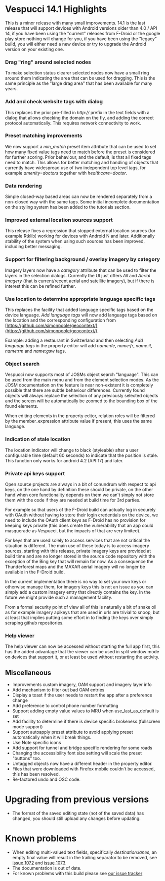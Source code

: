 # Vespucci 14.1 Highlights

This is a minor release with many small improvements. 14.1 is the last release that will support devices with Android versions older than 4.0 / API 14, if you have been using the "current" releases from F-Droid or the google play store nothing will change for you, if you have been using the "legacy" build, you will either need a new device or try to upgrade the Android version on your existing one.

### Drag "ring" around selected nodes

To make selection status clearer selected nodes now have a small ring around them indicating the area that can be used for dragging. This is the same principle as the "large drag area" that has been available for many years. 

### Add and check website tags with dialog

This replaces the prior pre-filled in _http://_ prefix in the text fields with a dialog that allows checking the domain on the fly, and adding the correct protocol automatically. This requires network connectivity to work.

### Preset matching improvements

We now support a *min_match* preset item attribute that can be used to set how many fixed value tags need to match before the preset is considered for further scoring. Prior behaviour, and the default, is that all fixed tags need to match. This allows for better matching and handling of objects that currently have widespread use of two independent top level tags, for example _amenity=doctors_ together with _healthcare=doctor_.

### Data rendering

Simple closed-way based areas can now be rendered separately from a non-closed way with the same tags. Some initial incomplete documentation on the styling system has been added to the tutorials section. 

### Improved external location sources support

This release fixes a regression that stopped external location sources (for example Rtklib) working for devices with Android N and later. Additionally stability of the system when using such sources has been improved, including better messaging.

### Support for filtering background / overlay imagery by category

Imagery layers now have a _category_ attribute that can be used to filter the layers in the selection dialogs. Currently the UI just offers _All_ and _Aerial imagery_ (that is current/recent aerial and satellite imagery), but if there is interest this can be refined further.

### Use location to determine appropriate language specific tags

This replaces the facility that added language specific tags based on the device language. _Add language tags_ will now add language tags based on the location and the corresponding configuration from  [https://github.com/simonpoole/geocontext/](https://github.com/simonpoole/geocontext/).

Example: adding a restaurant in Switzerland and then selecting _Add language tags_ in the property editor will add _name:de_, _name:fr_, _name:it_, _name:rm_ and _name:gsw_ tags.

### Object search

Vespucci now supports most of JOSMs object search "language". This can be used from the main menu and from the element selection modes. As the JOSM documentation on the feature is near non-existent it is completely possible that there are subtle behaviour differences. Currently found objects will always replace the selection of any previously selected objects and the screen will be automatically be zoomed to the bounding box of the found elements.

When editing elements in the property editor, relation roles will be filtered by the member_expression attribute value if present, this uses the same language.

### Indication of stale location

The location indicator will change to black (styleable) after a user configurable time (default 60 seconds) to indicate that the position is stale. This function only works for android 4.2 (API 17) and later.

### Private api keys support

Open source projects are always in a bit of conundrum with respect to api keys, on the one hand by definition these should be private, on the other hand when core functionality depends on them we can't simply not store them with the code if they are needed at build time for 3rd parties. 

For example so that users of the F-Droid build can actually log in securely with OAuth without having to store their login credentials on the device, we need to include the OAuth client keys as F-Droid has no provision for keeping keys private (this does create the vulnerability that an app could masquerade as Vespucci, but the impacts of that are very limited).

For keys that are used solely to access services that are not critical the situation is different. The main use of these today is to access imagery sources, starting with this release, private imagery keys are provided at build time and are no longer stored in the source code repository with the exception of the Bing key that will remain for now. As a consequence the Thunderforest maps and the MAXAR aerial imagery will no longer be available in the F-Droid build.

In the current implementation there is no way to set your own keys or otherwise manage them, for imagery keys this is not an issue as you can simply add a custom imagery entry that directly contains the key. In the future we might provide such a management facility.

From a formal security point of view all of this is naturally a bit of snake oil as for example imagery apikeys that are used in urls are trivial to snoop, but at least that implies putting some effort in to finding the keys over simply scraping github repositories.

### Help viewer

The help viewer can now be accessed without starting the full app first, this has the added advantage that the viewer can be used in split window mode on devices that support it, or at least be used without restarting the activity. 

## Miscellaneous

* Improvements custom imagery, OAM support and imagery layer info
* Add mechanism to filter out bad OAM entries
* Display a toast if the user needs to restart the app after a preference change
* Add preference to control phone number formatting
* Support adding empty value values to MRU when use_last_as_default is set
* Add facility to determine if there is device specific brokeness (fullscreen mode support)
* Support autoapply preset attribute to avoid applying preset automatically when it will break things.
* Use Note specific icons
* Add support for tunnel and bridge specific rendering for some roads
* Changing the accessibility font size setting will scale the preset "buttons" too.
* Untagged objects now have a different header in the property editor.
* Files that were downloaded with Firefox mobile couldn't be accessed, this has been resolved.
* Re-factored undo and OSC code.

# Upgrading from previous versions

* The format of the saved editing state (not of the saved data) has changed, you should still upload any changes before updating.

# Known problems

* When editing multi-valued text fields, specifically _destination:lanes_, an empty final value will result in the trailing separator to be removed, see [issue 1072](https://github.com/MarcusWolschon/osmeditor4android/issues/1072) and [issue 1073](https://github.com/MarcusWolschon/osmeditor4android/issues/1073).
* The documentation is out of date.
* For known problems with this build please see [our issue tracker](https://github.com/MarcusWolschon/osmeditor4android/issues)

